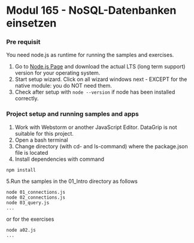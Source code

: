# Modul 165 - NoSQL-Datenbanken einsetzen

### Pre requisit
You need node.js as runtime for running the samples and exercises.
1. Go to [Node.js Page](http://nodejs.org) and download the actual LTS (long term support) version 
for your operating system.
2. Start setup wizard. Click on all wizard windows next - EXCEPT for the native module: you do NOT need them.
3. Check after setup with ```node --version``` if node has been installed correctly.

### Project setup and running samples and apps
1. Work with Webstorm or another JavaScript Editor. DataGrip is not suitable for this project.
2. Open a bash terminal
3. Change directory (with cd- and ls-command) where the package.json file is located
4. Install dependencies with command
```
npm install
```
5.Run the samples in the 01_Intro directory as follows
```
node 01_connections.js
node 02_connections.js
node 03_query.js
...
```
or for the exercises
```
node a02.js
...
```


